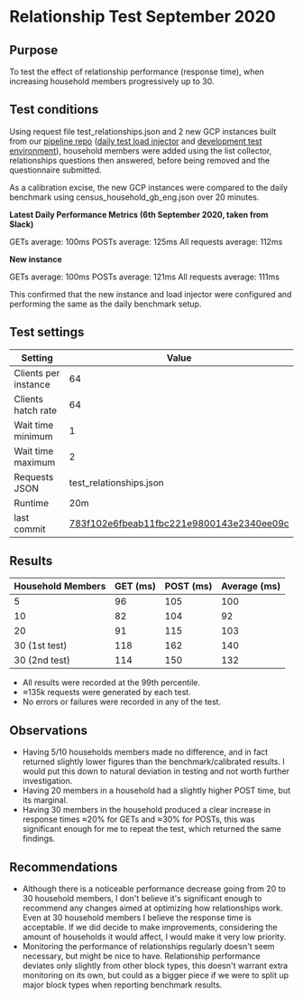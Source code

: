 # Relationship Test September 2020

## Purpose
To test the effect of relationship performance (response time), when increasing household members progressively up to 30.

## Test conditions

Using request file test_relationships.json and 2 new GCP instances built from our [pipeline repo](https://github.com/ONSdigital/eq-pipelines) ([daily test load injector](https://github.com/ONSdigital/eq-pipelines/tree/master/performance-testing/daily-test) and [development test environment](https://github.com/ONSdigital/eq-pipelines/tree/master/development/test)), household members were added using the list collector, relationships questions then answered, before being removed and the questionnaire submitted.

As a calibration excise, the new GCP instances were compared to the daily benchmark using census_household_gb_eng.json over 20 minutes.

**Latest Daily Performance Metrics (6th September 2020, taken from Slack)**

GETs average: 100ms
POSTs average: 125ms
All requests average: 112ms


**New instance**

GETs average: 100ms
POSTs average: 121ms
All requests average: 111ms

This confirmed that the new instance and load injector were configured and performing the same as the daily benchmark setup.


## Test settings

| Setting | Value |
| --- | ---|
| Clients per instance | 64 |
| Clients hatch rate   | 64 |
| Wait time minimum | 1 |
| Wait time maximum | 2 |
| Requests JSON | test_relationships.json |
| Runtime | 20m |
| last commit | [783f102e6fbeab11fbc221e9800143e2340ee09c](https://github.com/ONSdigital/eq-questionnaire-runner/commit/783f102e6fbeab11fbc221e9800143e2340ee09c)


## Results

| Household Members | GET (ms) | POST (ms) | Average (ms) |
|-------------------|----------|-----------|--------------|
| 5                 | 96       | 105       | 100          |
| 10                | 82       | 104       | 92           |
| 20                | 91       | 115       | 103          |
| 30 (1st test)     | 118      | 162       | 140          |
| 30 (2nd test)     | 114      | 150       | 132          |

- All results were recorded at the 99th percentile.
- ≈135k requests were generated by each test.
- No errors or failures were recorded in any of the test.


## Observations

- Having 5/10 households members made no difference, and in fact returned slightly lower figures than the benchmark/calibrated results. I would put this down to natural deviation in testing and not worth further investigation.
- Having 20 members in a household had a slightly higher POST time, but its marginal.
- Having 30 members in the household produced a clear increase in response times ≈20% for GETs and ≈30% for POSTs, this was significant enough for me to repeat the test, which returned the same findings.


## Recommendations

- Although there is a noticeable performance decrease going from 20 to 30 household members, I don't believe it's significant enough to recommend any changes aimed at optimizing how relationships work. Even at 30 household members I believe the response time is acceptable. If we did decide to make improvements, considering the amount of households it would affect, I would make it very low priority.
- Monitoring the performance of relationships regularly doesn't seem necessary, but might be nice to have. Relationship performance deviates only slightly from other block types, this doesn't warrant extra monitoring on its own, but could as a bigger piece if we were to split up major block types when reporting benchmark results.